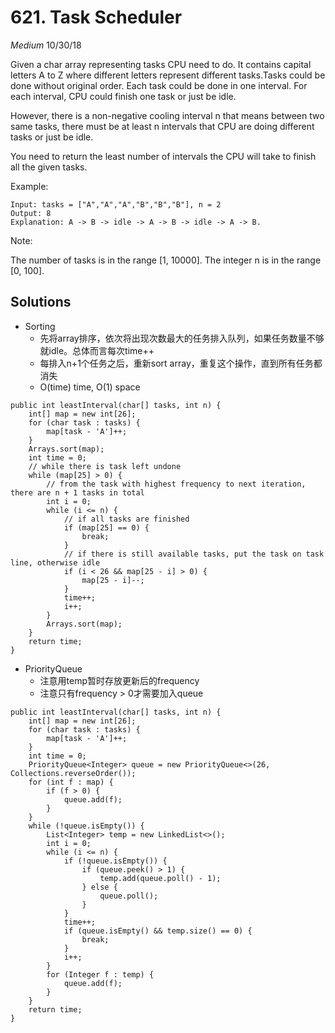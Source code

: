 # 621. Task Scheduler
*Medium*
10/30/18

Given a char array representing tasks CPU need to do. It contains capital letters A to Z where different letters represent different tasks.Tasks could be done without original order. Each task could be done in one interval. For each interval, CPU could finish one task or just be idle.

However, there is a non-negative cooling interval n that means between two same tasks, there must be at least n intervals that CPU are doing different tasks or just be idle.

You need to return the least number of intervals the CPU will take to finish all the given tasks.



Example:
```
Input: tasks = ["A","A","A","B","B","B"], n = 2
Output: 8
Explanation: A -> B -> idle -> A -> B -> idle -> A -> B.
```

Note:

The number of tasks is in the range [1, 10000].
The integer n is in the range [0, 100].

## Solutions
* Sorting
  - 先将array排序，依次将出现次数最大的任务排入队列，如果任务数量不够就idle。总体而言每次time++
  - 每排入n+1个任务之后，重新sort array，重复这个操作，直到所有任务都消失
  - O(time) time, O(1) space
```
public int leastInterval(char[] tasks, int n) {
    int[] map = new int[26];
    for (char task : tasks) {
        map[task - 'A']++;
    }
    Arrays.sort(map);
    int time = 0;
    // while there is task left undone
    while (map[25] > 0) {
        // from the task with highest frequency to next iteration, there are n + 1 tasks in total
        int i = 0;
        while (i <= n) {
            // if all tasks are finished
            if (map[25] == 0) {
                break;
            }
            // if there is still available tasks, put the task on task line, otherwise idle
            if (i < 26 && map[25 - i] > 0) {
                map[25 - i]--;
            }
            time++;
            i++;
        }
        Arrays.sort(map);
    }
    return time;
}
```
* PriorityQueue
  - 注意用temp暂时存放更新后的frequency
  - 注意只有frequency > 0才需要加入queue
```
public int leastInterval(char[] tasks, int n) {
    int[] map = new int[26];
    for (char task : tasks) {
        map[task - 'A']++;
    }
    int time = 0;
    PriorityQueue<Integer> queue = new PriorityQueue<>(26, Collections.reverseOrder());
    for (int f : map) {
        if (f > 0) {
            queue.add(f);
        }   
    }
    while (!queue.isEmpty()) {
        List<Integer> temp = new LinkedList<>();
        int i = 0;
        while (i <= n) {
            if (!queue.isEmpty()) {
                if (queue.peek() > 1) {
                    temp.add(queue.poll() - 1);
                } else {
                    queue.poll();
                }
            }
            time++;
            if (queue.isEmpty() && temp.size() == 0) {
                break;
            }
            i++;
        }
        for (Integer f : temp) {
            queue.add(f);
        }
    }
    return time;
}
```
